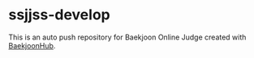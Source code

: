 # ssjjss-develop
This is an auto push repository for Baekjoon Online Judge created with [BaekjoonHub](https://github.com/BaekjoonHub/BaekjoonHub).
